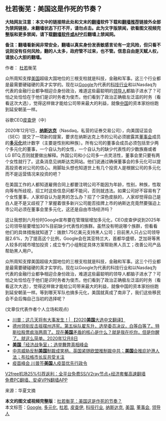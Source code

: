  <h2>杜若衡芜：美国这是作死的节奏？</h2> <p class="notice"><b>大陆网友注意：本文中的链接除此处和文末的<a href="https://github.com/bannedbook/fanqiang" >翻墙</a>软件下载和<a href="https://github.com/killgcd/justmysocks/blob/master/README.md">翻墙推荐</a>链接外全部为禁网链接，未翻墙状态下打不开，请勿点击。此为文字版禁闻，欲看图文视频完整版和更多禁闻，请下载<a href="https://github.com/bannedbook/fanqiang">翻墙软件或APP</a>后翻墙上禁闻网。</p><p>备注：翻墙看新闻非常安全，翻墙以真实身份发表敏感言论有一定风险，但只看不说则没有任何风险，翻的人太多，政府管不过来，也不管。信息自由是天赋人权，请放心大胆的翻墙。</b></p>  <div class="entry"> <p>作者： <a href="https://www.bannedbook.org/bnews/tag/%E6%9D%9C%E8%8B%A5/" class="st_tag internal_tag" rel="tag" title="标签 杜若 下的日志">杜若</a>衡芜</p> <p id="summary">众所周知支撑<a href="https://www.bannedbook.org/bnews/tag/%e7%be%8e%e5%9b%bd/" class="st_tag internal_tag" rel="tag" title="标签 美国 下的日志">美国</a>超级大国地位的三根支柱就是科技，金融和军事。这三个行业都是最需要硬碰硬的真才实学的。现在以<a href="https://www.bannedbook.org/bnews/tag/google/" class="st_tag internal_tag" rel="tag" title="标签 Google 下的日志">Google</a>为代表的<a href="https://www.bannedbook.org/bnews/tag/%E7%A7%91%E6%8A%80%E8%A1%8C%E4%B8%9A/" class="st_tag internal_tag" rel="tag" title="标签 科技行业 下的日志">科技行业</a>和以Nasdaq为代表的金融行业都争相迎合身份政治，难道这些最聪明的<a href="https://www.bannedbook.org/bnews/tag/%E9%A2%86%E5%AF%BC%E4%BA%BA/" class="st_tag internal_tag" rel="tag" title="标签 领导人 下的日志">领导人</a>都脑子进水了？可怕之处恰恰在于他们是识时务者为俊杰，他们看到了政治正确极左泛滥的时务（看看这次大选），觉得这样做才能给公司带来最大的利益，就像<span class='wp_keywordlink_affiliate'><a href="https://www.bannedbook.org/" title="中国" target="_blank">中国</a></span>的资本家纷纷跑到延安朝圣一样。</p> <p id="conimg">谷歌CEO<a href="https://www.bannedbook.org/bnews/tag/%E7%9A%AE%E6%9F%A5%E4%BC%8A/" class="st_tag internal_tag" rel="tag" title="标签 皮查伊 下的日志">皮查伊</a>（中）</p>  <p>2020年12月1日，<strong><a href="https://www.bannedbook.org/bnews/tag/%e7%ba%b3%e6%96%af%e8%be%be%e5%85%8b/" class="st_tag internal_tag" rel="tag" title="标签 纳斯达克 下的日志">纳斯达克</a></strong>（Nasdaq，私营的证券交易公司），向美国证监会（SEC）提交了一项新的提案，要求在纳斯达克上市的公司必须披露其<a href="https://www.bannedbook.org/bnews/tag/%E8%91%A3%E4%BA%8B%E4%BC%9A/" class="st_tag internal_tag" rel="tag" title="标签 董事会 下的日志">董事会</a>成员的<strong><a href="https://www.bannedbook.org/bnews/tag/%E5%A4%9A%E5%85%83%E5%8C%96/" class="st_tag internal_tag" rel="tag" title="标签 多元化 下的日志">多元化</a></strong>统计数字（主要是性别和种族）。所有公司的董事会成员必须包括至少两个多元化的董事，一个自认为的女性，一个自认为的缺少代表性的少数族裔或者LG BTQ,否则就要做出解释。外国公司和小公司多一点灵活性，董事会里只要有两个女性就行了。这条消息见纳斯达克网站。他们说通过确保董事会的多元化可以提高投资者对公司的信心。用脚趾头想也知道世上有几个投资人是根据公司的多元化而不是运营情况来投资的吧？</p> <p>在美国工作的人都知道雇佣合同上都要注明公司不能因为年龄，性别，种族，性取向等有所歧视，招工时这些信息问都不能问，否则就违法。如果公司好不容易有了个女性董事，人家却自认为是男的怎么办？招了个深色皮肤的，人家却觉得自己是白人是不是又歧视了？掌握着很多新兴公司能否挂牌上市的纳斯达克竟然要强迫上市公司必须在董事会里多元化，这还是自由市场经济吗？</p> <p>这让我想到六月份时Google宣布要在管理层增加多元化，CEO皮查伊说到2025年公司领导层要增加30%目前缺少代表性的族群。虽然没有明说哪个族群，但看看他们的具体措施就知道了：拨款1.75亿美元支持黑人公司；目前黑人只占公司领导层2.6%，为了提高这个比例，Google会在其亚特兰大，首都华盛顿，芝加哥等黑人较多的城市增加投资；成立专门小组制定具体方案帮助黑人员工；改善公司产品帮助黑人用户。</p>  <p>众所周知支撑美国超级大国地位的三根支柱就是科技，金融和军事。这三个行业都是最需要硬碰硬的真才实学的。现在以Google为代表的科技行业和以Nasdaq为代表的金融行业都争相迎合身份政治，难道这些最聪明的领导人都脑子进水了？可怕之处恰恰在于他们是识时务者为俊杰，他们看到了政治正确极左泛滥的时务（看看这次大选），觉得这样做才能给公司带来最大的利益，就像中国的资本家纷纷跑到延安朝圣一样。等到哪天军队也搞多元化，美国就真成了南非了，我们这些移民会不会后悔自己当初的选择呢？</p> <p>(文章仅代表作者个人立场和观点)</p> <ul class='op-related-articles' title='相关阅读'> <li><a href='https://www.bannedbook.org/bnews/bannedvideo/20201209/1444558.html' target='_blank'>川普：这几天将有大事发生！| 【2020<b>美国</b>大选中文翻译】</a></li> <li><a href='https://www.bannedbook.org/bnews/bannedvideo/20201209/1444549.html' target='_blank'>德州领衔反击摇摆州违宪。第五纵队翟东升，选举委员决议，白等白等了。特斯拉股票疯涨两周了。现在<b>美国</b>矛盾的核心是什么？就是我在吃你，但是你醒了。就这么简单。2020年12月8日</a></li> <li><a href='https://www.bannedbook.org/bnews/taiwannews/20201209/1444530.html' target='_blank'><b>美国</b>「经济战争室」：选举舞弊真相峰会</a></li> <li><a href='https://www.bannedbook.org/bnews/bannedvideo/20201209/1444525.html' target='_blank'>中共威胁反制<b>美国</b>制裁成笑柄，英国紧随欧盟推制裁中共；<b>美国</b>会推庇护港人法；布拉格市长反共受关注</a></li> <li><a href='https://www.bannedbook.org/bnews/bannedvideo/20201209/1444522.html' target='_blank'>疫苗峰会 川普签<b>美国</b>人疫苗优先行政令</a></li> </ul> <p class="texttj"> <a href="https://github.com/bannedbook/fanqiang/wiki/V2ray%E6%9C%BA%E5%9C%BA" target="_blank">V2free机场25%引荐返利：全平台免费SS/V2ray节点+经济套餐高速翻墙</a><br/> <a href="https://github.com/bannedbook/fanqiang/wiki/%E7%A6%81%E9%97%BB%E7%BD%91%E5%AE%89%E5%8D%93%E7%BF%BB%E5%A2%99%E6%96%B0%E9%97%BBAPP" target="_blank">免费PC翻墙、安卓VPN翻墙APP</a></p><p> 来源：华夏文摘 </p> <a name='sharetosocial'></a>       <div><b>本文的图文或视频完整版</b>：<a href='https://www.bannedbook.org/bnews/comments/20201209/1444571.html'>杜若衡芜：美国这是作死的节奏？</a></div>  </div><!--END ENTRY--> <div class="postfooter"> <div>本文标签：<a href="https://www.bannedbook.org/bnews/tag/google/" rel="tag">Google</a>, <a href="https://www.bannedbook.org/bnews/tag/%E5%A4%9A%E5%85%83%E5%8C%96/" rel="tag">多元化</a>, <a href="https://www.bannedbook.org/bnews/tag/%E6%9D%9C%E8%8B%A5/" rel="tag">杜若</a>, <a href="https://www.bannedbook.org/bnews/tag/%E7%9A%AE%E6%9F%A5%E4%BC%8A/" rel="tag">皮查伊</a>, <a href="https://www.bannedbook.org/bnews/tag/%E7%A7%91%E6%8A%80%E8%A1%8C%E4%B8%9A/" rel="tag">科技行业</a>, <a href="https://www.bannedbook.org/bnews/tag/%e7%ba%b3%e6%96%af%e8%be%be%e5%85%8b/" rel="tag">纳斯达克</a>, <a href="https://www.bannedbook.org/bnews/tag/%e7%be%8e%e5%9b%bd/" rel="tag">美国</a>, <a href="https://www.bannedbook.org/bnews/tag/%E8%91%A3%E4%BA%8B%E4%BC%9A/" rel="tag">董事会</a>, <a href="https://www.bannedbook.org/bnews/tag/%E9%A2%86%E5%AF%BC%E4%BA%BA/" rel="tag">领导人</a></div>  </div><!--END POSTFOOTER--> 